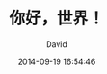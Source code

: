 ---
layout: post
title: "你好，世界！"
date: 2014-09-19 16:54:46
author: David
categories: 
- Daily News
img: post03.jpg
thumb: thumb03.jpg
---